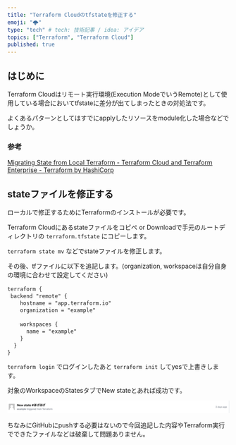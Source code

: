```yaml
---
title: "Terraform Cloudのtfstateを修正する"
emoji: "🌩"
type: "tech" # tech: 技術記事 / idea: アイデア
topics: ["Terraform", "Terraform Cloud"]
published: true
---
```


## はじめに

Terraform Cloudはリモート実行環境(Execution ModeでいうRemote)として使用している場合においてtfstateに差分が出てしまったときの対処法です。

よくあるパターンとしてはすでにapplyしたリソースをmodule化した場合などでしょうか。

### 参考

[Migrating State from Local Terraform - Terraform Cloud and Terraform Enterprise - Terraform by HashiCorp](https://www.terraform.io/docs/cloud/migrate/index.html)

## stateファイルを修正する

ローカルで修正するためにTerraformのインストールが必要です。

Terraform Cloudにあるstateファイルをコピペ or Downloadで手元のルートディレクトリの `terraform.tfstate` にコピーします。

`terraform state mv` などでstateファイルを修正します。

その後、tfファイルに以下を追記します。(organization, workspaceは自分自身の環境に合わせて設定してください)

```
terraform {
 backend "remote" {
    hostname = "app.terraform.io"
    organization = "example"

    workspaces {
      name = "example"
    }
  }
}
```

`terraform login` でログインしたあと `terraform init` してyesで上書きします。

対象のWorkspaceのStatesタブでNew stateとあれば成功です。

![new_state](https://github.com/wim-web/my_zenn/blob/master/image/terraform_cloud_fix_state/new_state.png?raw=true)

ちなみにGitHubにpushする必要はないので今回追記した内容やTerraform実行でできたファイルなどは破棄して問題ありません。
